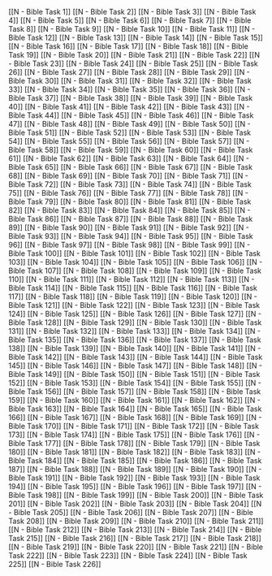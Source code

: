 [[N - Bible Task 1]]
[[N - Bible Task 2]]
[[N - Bible Task 3]]
[[N - Bible Task 4]]
[[N - Bible Task 5]]
[[N - Bible Task 6]]
[[N - Bible Task 7]]
[[N - Bible Task 8]]
[[N - Bible Task 9]]
[[N - Bible Task 10]]
[[N - Bible Task 11]]
[[N - Bible Task 12]]
[[N - Bible Task 13]]
[[N - Bible Task 14]]
[[N - Bible Task 15]]
[[N - Bible Task 16]]
[[N - Bible Task 17]]
[[N - Bible Task 18]]
[[N - Bible Task 19]]
[[N - Bible Task 20]]
[[N - Bible Task 21]]
[[N - Bible Task 22]]
[[N - Bible Task 23]]
[[N - Bible Task 24]]
[[N - Bible Task 25]]
[[N - Bible Task 26]]
[[N - Bible Task 27]]
[[N - Bible Task 28]]
[[N - Bible Task 29]]
[[N - Bible Task 30]]
[[N - Bible Task 31]]
[[N - Bible Task 32]]
[[N - Bible Task 33]]
[[N - Bible Task 34]]
[[N - Bible Task 35]]
[[N - Bible Task 36]]
[[N - Bible Task 37]]
[[N - Bible Task 38]]
[[N - Bible Task 39]]
[[N - Bible Task 40]]
[[N - Bible Task 41]]
[[N - Bible Task 42]]
[[N - Bible Task 43]]
[[N - Bible Task 44]]
[[N - Bible Task 45]]
[[N - Bible Task 46]]
[[N - Bible Task 47]]
[[N - Bible Task 48]]
[[N - Bible Task 49]]
[[N - Bible Task 50]]
[[N - Bible Task 51]]
[[N - Bible Task 52]]
[[N - Bible Task 53]]
[[N - Bible Task 54]]
[[N - Bible Task 55]]
[[N - Bible Task 56]]
[[N - Bible Task 57]]
[[N - Bible Task 58]]
[[N - Bible Task 59]]
[[N - Bible Task 60]]
[[N - Bible Task 61]]
[[N - Bible Task 62]]
[[N - Bible Task 63]]
[[N - Bible Task 64]]
[[N - Bible Task 65]]
[[N - Bible Task 66]]
[[N - Bible Task 67]]
[[N - Bible Task 68]]
[[N - Bible Task 69]]
[[N - Bible Task 70]]
[[N - Bible Task 71]]
[[N - Bible Task 72]]
[[N - Bible Task 73]]
[[N - Bible Task 74]]
[[N - Bible Task 75]]
[[N - Bible Task 76]]
[[N - Bible Task 77]]
[[N - Bible Task 78]]
[[N - Bible Task 79]]
[[N - Bible Task 80]]
[[N - Bible Task 81]]
[[N - Bible Task 82]]
[[N - Bible Task 83]]
[[N - Bible Task 84]]
[[N - Bible Task 85]]
[[N - Bible Task 86]]
[[N - Bible Task 87]]
[[N - Bible Task 88]]
[[N - Bible Task 89]]
[[N - Bible Task 90]]
[[N - Bible Task 91]]
[[N - Bible Task 92]]
[[N - Bible Task 93]]
[[N - Bible Task 94]]
[[N - Bible Task 95]]
[[N - Bible Task 96]]
[[N - Bible Task 97]]
[[N - Bible Task 98]]
[[N - Bible Task 99]]
[[N - Bible Task 100]]
[[N - Bible Task 101]]
[[N - Bible Task 102]]
[[N - Bible Task 103]]
[[N - Bible Task 104]]
[[N - Bible Task 105]]
[[N - Bible Task 106]]
[[N - Bible Task 107]]
[[N - Bible Task 108]]
[[N - Bible Task 109]]
[[N - Bible Task 110]]
[[N - Bible Task 111]]
[[N - Bible Task 112]]
[[N - Bible Task 113]]
[[N - Bible Task 114]]
[[N - Bible Task 115]]
[[N - Bible Task 116]]
[[N - Bible Task 117]]
[[N - Bible Task 118]]
[[N - Bible Task 119]]
[[N - Bible Task 120]]
[[N - Bible Task 121]]
[[N - Bible Task 122]]
[[N - Bible Task 123]]
[[N - Bible Task 124]]
[[N - Bible Task 125]]
[[N - Bible Task 126]]
[[N - Bible Task 127]]
[[N - Bible Task 128]]
[[N - Bible Task 129]]
[[N - Bible Task 130]]
[[N - Bible Task 131]]
[[N - Bible Task 132]]
[[N - Bible Task 133]]
[[N - Bible Task 134]]
[[N - Bible Task 135]]
[[N - Bible Task 136]]
[[N - Bible Task 137]]
[[N - Bible Task 138]]
[[N - Bible Task 139]]
[[N - Bible Task 140]]
[[N - Bible Task 141]]
[[N - Bible Task 142]]
[[N - Bible Task 143]]
[[N - Bible Task 144]]
[[N - Bible Task 145]]
[[N - Bible Task 146]]
[[N - Bible Task 147]]
[[N - Bible Task 148]]
[[N - Bible Task 149]]
[[N - Bible Task 150]]
[[N - Bible Task 151]]
[[N - Bible Task 152]]
[[N - Bible Task 153]]
[[N - Bible Task 154]]
[[N - Bible Task 155]]
[[N - Bible Task 156]]
[[N - Bible Task 157]]
[[N - Bible Task 158]]
[[N - Bible Task 159]]
[[N - Bible Task 160]]
[[N - Bible Task 161]]
[[N - Bible Task 162]]
[[N - Bible Task 163]]
[[N - Bible Task 164]]
[[N - Bible Task 165]]
[[N - Bible Task 166]]
[[N - Bible Task 167]]
[[N - Bible Task 168]]
[[N - Bible Task 169]]
[[N - Bible Task 170]]
[[N - Bible Task 171]]
[[N - Bible Task 172]]
[[N - Bible Task 173]]
[[N - Bible Task 174]]
[[N - Bible Task 175]]
[[N - Bible Task 176]]
[[N - Bible Task 177]]
[[N - Bible Task 178]]
[[N - Bible Task 179]]
[[N - Bible Task 180]]
[[N - Bible Task 181]]
[[N - Bible Task 182]]
[[N - Bible Task 183]]
[[N - Bible Task 184]]
[[N - Bible Task 185]]
[[N - Bible Task 186]]
[[N - Bible Task 187]]
[[N - Bible Task 188]]
[[N - Bible Task 189]]
[[N - Bible Task 190]]
[[N - Bible Task 191]]
[[N - Bible Task 192]]
[[N - Bible Task 193]]
[[N - Bible Task 194]]
[[N - Bible Task 195]]
[[N - Bible Task 196]]
[[N - Bible Task 197]]
[[N - Bible Task 198]]
[[N - Bible Task 199]]
[[N - Bible Task 200]]
[[N - Bible Task 201]]
[[N - Bible Task 202]]
[[N - Bible Task 203]]
[[N - Bible Task 204]]
[[N - Bible Task 205]]
[[N - Bible Task 206]]
[[N - Bible Task 207]]
[[N - Bible Task 208]]
[[N - Bible Task 209]]
[[N - Bible Task 210]]
[[N - Bible Task 211]]
[[N - Bible Task 212]]
[[N - Bible Task 213]]
[[N - Bible Task 214]]
[[N - Bible Task 215]]
[[N - Bible Task 216]]
[[N - Bible Task 217]]
[[N - Bible Task 218]]
[[N - Bible Task 219]]
[[N - Bible Task 220]]
[[N - Bible Task 221]]
[[N - Bible Task 222]]
[[N - Bible Task 223]]
[[N - Bible Task 224]]
[[N - Bible Task 225]]
[[N - Bible Task 226]]